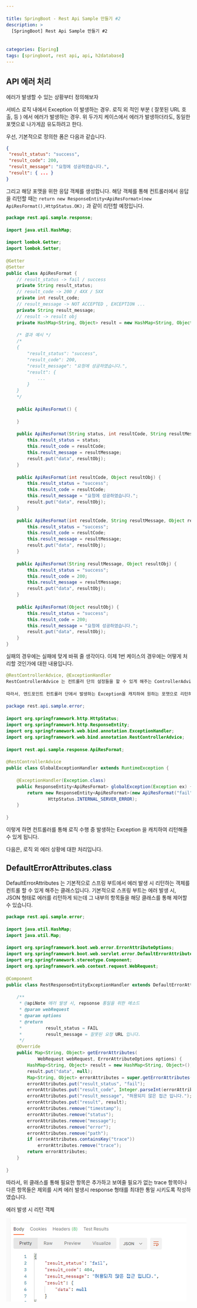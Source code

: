 ```yaml
---

title: SpringBoot - Rest Api Sample 만들기 #2
description: >
  [SpringBoot] Rest Api Sample 만들기 #2


categories: [Spring]
tags: [springboot, rest api, api, h2database]
---
```




## API 에러 처리

에러가 발생할 수 있는 상황부터 정의해보자

서비스 로직 내에서 Exception 이 발생하는 경우.
로직 외 적인 부분 ( 잘못된 URL 호출, 등 ) 에서 에러가 발생하는 경우.
위 두가지 케이스에서 에러가 발생하더라도, 동일한 포맷으로 나가게끔 유도하려고 한다.

우선, 기본적으로 정의한 폼은 다음과 같습니다.

```json
{
 "result_status": "success",
 "result_code": 200,
 "result_message": "요청에 성공하였습니다.",
 "result": { ... }
}
```

그리고 해당 포맷을 위한 응답 객체를 생성합니다. 해당 객체를 통해 컨트롤러에서 응답을 리턴할 때는 `return new ResponseEntity<ApiResFormat>(new ApiResFormat(),HttpStatus.OK);` 과 같이 리턴할 예정입니다.

```java
package rest.api.sample.response;

import java.util.HashMap;

import lombok.Getter;
import lombok.Setter;

@Getter
@Setter
public class ApiResFormat {
    // result_status -> fail / success
    private String result_status;
    // result_code -> 200 / 4XX / 5XX
    private int result_code;
    // result_message -> NOT ACCEPTED , EXCEPTION ...
    private String result_message;
    // result -> result obj
    private HashMap<String, Object> result = new HashMap<String, Object>();

    /* 결과 예시 */
    /*
    {
        "result_status": "success",
        "result_code": 200,
        "result_message": "요청에 성공하였습니다.",
        "result": {
            ...
        }
    }
    */

    public ApiResFormat() {

    }

    public ApiResFormat(String status, int resultCode, String resultMessage, Object resultObj) {
        this.result_status = status;
        this.result_code = resultCode;
        this.result_message = resultMessage;
        result.put("data", resultObj);
    }

    public ApiResFormat(int resultCode, Object resultObj) {
        this.result_status = "success";
        this.result_code = resultCode;
        this.result_message = "요청에 성공하였습니다.";
        result.put("data", resultObj);
    }

    public ApiResFormat(int resultCode, String resultMessage, Object resultObj) {
        this.result_status = "success";
        this.result_code = resultCode;
        this.result_message = resultMessage;
        result.put("data", resultObj);
    }

    public ApiResFormat(String resultMessage, Object resultObj) {
        this.result_status = "success";
        this.result_code = 200;
        this.result_message = resultMessage;
        result.put("data", resultObj);
    }

    public ApiResFormat(Object resultObj) {
        this.result_status = "success";
        this.result_code = 200;
        this.result_message = "요청에 성공하였습니다.";
        result.put("data", resultObj);
    }
}
```

실패의 경우에는 실패에 맞게 바꿔 줄 생각이다. 이제 1번 케이스의 경우에는 어떻게 처리할 것인가에 대한 내용입니다.

```java
@RestControllerAdvice, @ExceptionHandler
RestControllerAdvice 는 컨트롤러 단의 설정들을 할 수 있게 해주는 ControllerAdvice 의 확장 버전으로 응답 객체를 리턴할 수 있는 것이 특징이고, ExceptionHandler 는 Controller 단에서 발생하는 Exception을 핸들링 할 수 있도록 합니다.

따라서, 엔드포인트 컨트롤러 단에서 발생하는 Exception을 캐치하여 원하는 포맷으로 리턴하기 위해 아래와 같이 설정 했습니다.

package rest.api.sample.error;

import org.springframework.http.HttpStatus;
import org.springframework.http.ResponseEntity;
import org.springframework.web.bind.annotation.ExceptionHandler;
import org.springframework.web.bind.annotation.RestControllerAdvice;

import rest.api.sample.response.ApiResFormat;

@RestControllerAdvice
public class GlobalExceptionHandler extends RuntimeException {

    @ExceptionHandler(Exception.class)
    public ResponseEntity<ApiResFormat> globalException(Exception ex) {
        return new ResponseEntity<ApiResFormat>(new ApiResFormat("fail", 500, "요청에 실패하였습니다.", null),
                HttpStatus.INTERNAL_SERVER_ERROR);
    }

}
```

이렇게 하면 컨트롤러를 통해 로직 수행 중 발생하는 Exception 을 캐치하여 리턴해줄 수 있게 됩니다.

다음은, 로직 외 에러 상황에 대한 처리입니다.

## DefaultErrorAttributes.class

DefaultErrorAttributes 는 기본적으로 스프링 부트에서 에러 발생 시 리턴하는 객체를 컨트롤 할 수 있게 해주는 클래스입니다. 기본적으로 스프링 부트는 에러 발생 시, JSON 형태로 에러를 리턴하게 되는데 그 내부의 항목들을 해당 클래스를 통해 제어할 수 있습니다.

```java
package rest.api.sample.error;

import java.util.HashMap;
import java.util.Map;

import org.springframework.boot.web.error.ErrorAttributeOptions;
import org.springframework.boot.web.servlet.error.DefaultErrorAttributes;
import org.springframework.stereotype.Component;
import org.springframework.web.context.request.WebRequest;

@Component
public class RestResponseEntityExceptionHandler extends DefaultErrorAttributes {

    /**
     * @apiNote 에러 발생 시, repsonse 통일을 위한 메소드
     * @param webRequest
     * @param options
     * @return
     *         result_status = FAIL
     *         result_message = 잘못된 요청 URL 입니다.
     */
    @Override
    public Map<String, Object> getErrorAttributes(
            WebRequest webRequest, ErrorAttributeOptions options) {
        HashMap<String, Object> result = new HashMap<String, Object>();
        result.put("data", null);
        Map<String, Object> errorAttributes = super.getErrorAttributes(webRequest, options);
        errorAttributes.put("result_status", "fail");
        errorAttributes.put("result_code", Integer.parseInt(errorAttributes.get("status").toString()));
        errorAttributes.put("result_message", "허용되지 않은 접근 입니다.");
        errorAttributes.put("result", result);
        errorAttributes.remove("timestamp");
        errorAttributes.remove("status");
        errorAttributes.remove("message");
        errorAttributes.remove("error");
        errorAttributes.remove("path");
        if (errorAttributes.containsKey("trace"))
            errorAttributes.remove("trace");
        return errorAttributes;
    }

}
```

따라서, 위 클래스를 통해 필요한 항목은 추가하고 보여줄 필요가 없는 trace 항목이나 다른 항목들은 제외를 시켜 에러 발생시 response 형태를 최대한 통일 시키도록 작성하였습니다.

에러 발생 시 리턴 객체

![restapi4](/assets/img/Spring/restapi4.png)
